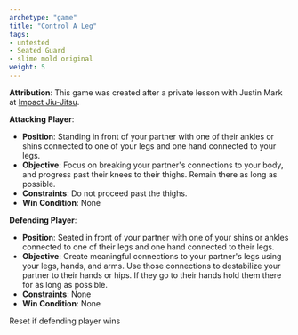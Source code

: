 ```yaml
---
archetype: "game"
title: "Control A Leg"
tags: 
- untested
- Seated Guard
- slime mold original
weight: 5
---
```

**Attribution**: This game was created after a private lesson with Justin Mark at [Impact Jiu-Jitsu](https://www.impactjj.com/).

**Attacking Player**:
  * **Position**: Standing in front of your partner with one of their ankles or shins connected to one of your legs and one hand connected to your legs.
  * **Objective**: Focus on breaking your partner's connections to your body, and progress past their knees to their thighs. Remain there as long as possible.
  * **Constraints**: Do not proceed past the thighs.
  * **Win Condition**: None

**Defending Player**:
  * **Position**: Seated in front of your partner with one of your shins or ankles connected to one of their legs and one hand connected to their legs.
  * **Objective**: Create meaningful connections to your partner's legs using your legs, hands, and arms. Use those connections to destabilize your partner to their hands or hips. If they go to their hands hold them there for as long as possible.
  * **Constraints**: None
  * **Win Condition**: None

  Reset if defending player wins